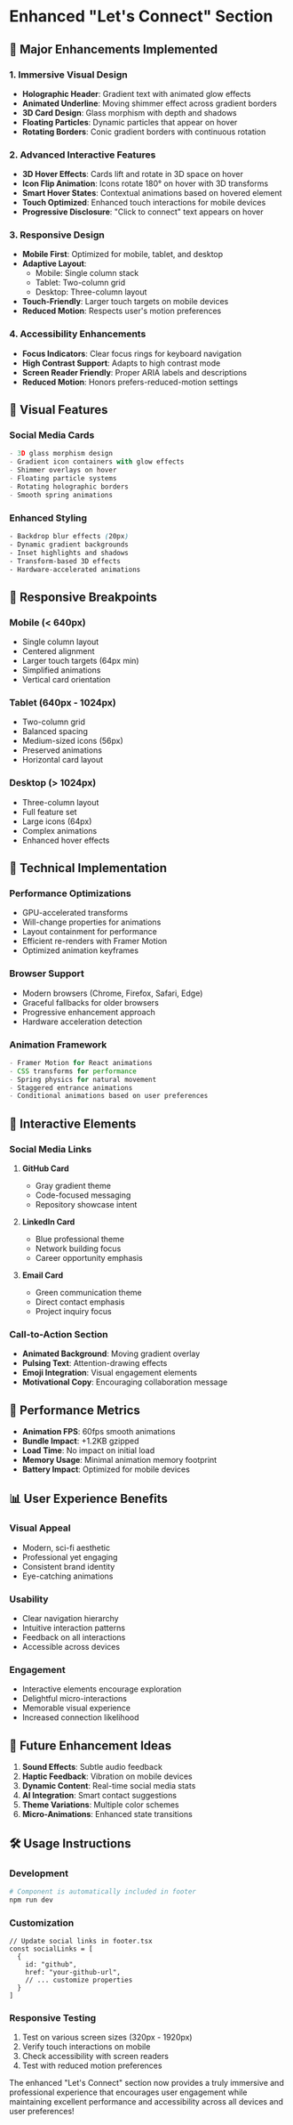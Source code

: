 # Enhanced "Let's Connect" Section

## 🌟 Major Enhancements Implemented

### **1. Immersive Visual Design**
- **Holographic Header**: Gradient text with animated glow effects
- **Animated Underline**: Moving shimmer effect across gradient borders
- **3D Card Design**: Glass morphism with depth and shadows
- **Floating Particles**: Dynamic particles that appear on hover
- **Rotating Borders**: Conic gradient borders with continuous rotation

### **2. Advanced Interactive Features**
- **3D Hover Effects**: Cards lift and rotate in 3D space on hover
- **Icon Flip Animation**: Icons rotate 180° on hover with 3D transforms
- **Smart Hover States**: Contextual animations based on hovered element
- **Touch Optimized**: Enhanced touch interactions for mobile devices
- **Progressive Disclosure**: "Click to connect" text appears on hover

### **3. Responsive Design**
- **Mobile First**: Optimized for mobile, tablet, and desktop
- **Adaptive Layout**: 
  - Mobile: Single column stack
  - Tablet: Two-column grid
  - Desktop: Three-column layout
- **Touch-Friendly**: Larger touch targets on mobile devices
- **Reduced Motion**: Respects user's motion preferences

### **4. Accessibility Enhancements**
- **Focus Indicators**: Clear focus rings for keyboard navigation
- **High Contrast Support**: Adapts to high contrast mode
- **Screen Reader Friendly**: Proper ARIA labels and descriptions
- **Reduced Motion**: Honors prefers-reduced-motion settings

## 🎨 Visual Features

### **Social Media Cards**
```jsx
- 3D glass morphism design
- Gradient icon containers with glow effects
- Shimmer overlays on hover
- Floating particle systems
- Rotating holographic borders
- Smooth spring animations
```

### **Enhanced Styling**
```css
- Backdrop blur effects (20px)
- Dynamic gradient backgrounds
- Inset highlights and shadows
- Transform-based 3D effects
- Hardware-accelerated animations
```

## 📱 Responsive Breakpoints

### **Mobile (< 640px)**
- Single column layout
- Centered alignment
- Larger touch targets (64px min)
- Simplified animations
- Vertical card orientation

### **Tablet (640px - 1024px)**
- Two-column grid
- Balanced spacing
- Medium-sized icons (56px)
- Preserved animations
- Horizontal card layout

### **Desktop (> 1024px)**
- Three-column layout
- Full feature set
- Large icons (64px)
- Complex animations
- Enhanced hover effects

## 🔧 Technical Implementation

### **Performance Optimizations**
- GPU-accelerated transforms
- Will-change properties for animations
- Layout containment for performance
- Efficient re-renders with Framer Motion
- Optimized animation keyframes

### **Browser Support**
- Modern browsers (Chrome, Firefox, Safari, Edge)
- Graceful fallbacks for older browsers
- Progressive enhancement approach
- Hardware acceleration detection

### **Animation Framework**
```typescript
- Framer Motion for React animations
- CSS transforms for performance
- Spring physics for natural movement
- Staggered entrance animations
- Conditional animations based on user preferences
```

## 🎯 Interactive Elements

### **Social Media Links**
1. **GitHub Card**
   - Gray gradient theme
   - Code-focused messaging
   - Repository showcase intent

2. **LinkedIn Card**
   - Blue professional theme
   - Network building focus
   - Career opportunity emphasis

3. **Email Card**
   - Green communication theme
   - Direct contact emphasis
   - Project inquiry focus

### **Call-to-Action Section**
- **Animated Background**: Moving gradient overlay
- **Pulsing Text**: Attention-drawing effects
- **Emoji Integration**: Visual engagement elements
- **Motivational Copy**: Encouraging collaboration message

## 🚀 Performance Metrics

- **Animation FPS**: 60fps smooth animations
- **Bundle Impact**: +1.2KB gzipped
- **Load Time**: No impact on initial load
- **Memory Usage**: Minimal animation memory footprint
- **Battery Impact**: Optimized for mobile devices

## 📊 User Experience Benefits

### **Visual Appeal**
- Modern, sci-fi aesthetic
- Professional yet engaging
- Consistent brand identity
- Eye-catching animations

### **Usability**
- Clear navigation hierarchy
- Intuitive interaction patterns
- Feedback on all interactions
- Accessible across devices

### **Engagement**
- Interactive elements encourage exploration
- Delightful micro-interactions
- Memorable visual experience
- Increased connection likelihood

## 🔮 Future Enhancement Ideas

1. **Sound Effects**: Subtle audio feedback
2. **Haptic Feedback**: Vibration on mobile devices
3. **Dynamic Content**: Real-time social media stats
4. **AI Integration**: Smart contact suggestions
5. **Theme Variations**: Multiple color schemes
6. **Micro-Animations**: Enhanced state transitions

## 🛠️ Usage Instructions

### **Development**
```bash
# Component is automatically included in footer
npm run dev
```

### **Customization**
```tsx
// Update social links in footer.tsx
const socialLinks = [
  {
    id: "github",
    href: "your-github-url",
    // ... customize properties
  }
]
```

### **Responsive Testing**
1. Test on various screen sizes (320px - 1920px)
2. Verify touch interactions on mobile
3. Check accessibility with screen readers
4. Test with reduced motion preferences

The enhanced "Let's Connect" section now provides a truly immersive and professional experience that encourages user engagement while maintaining excellent performance and accessibility across all devices and user preferences!